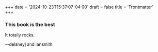 +++
date = '2024-10-23T15:37:07-04:00'
draft = false
title = 'Frontmatter'
+++

### This book is the best
It totally rocks.

--delaneyj and iansmith